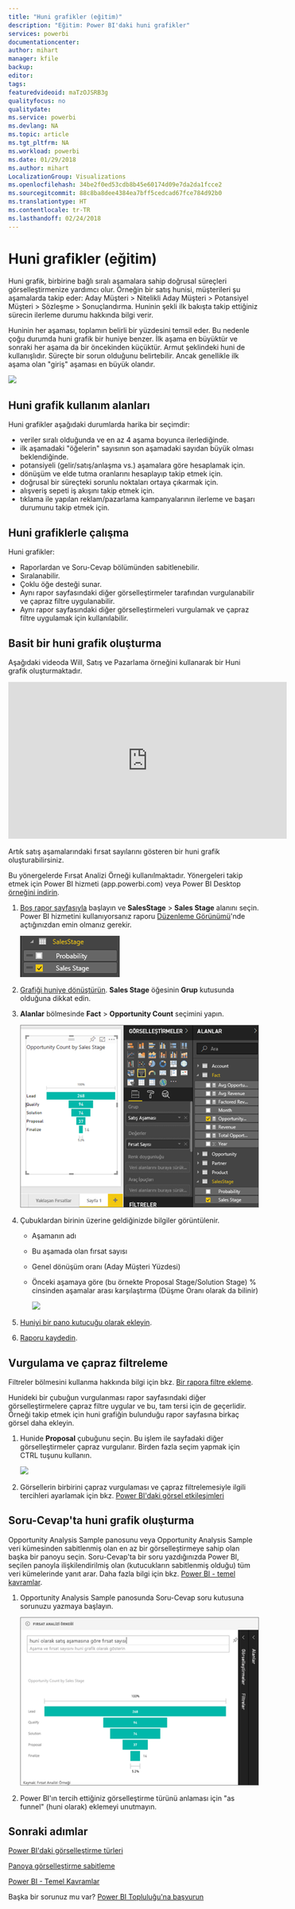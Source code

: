 ```yaml
---
title: "Huni grafikler (eğitim)"
description: "Eğitim: Power BI'daki huni grafikler"
services: powerbi
documentationcenter: 
author: mihart
manager: kfile
backup: 
editor: 
tags: 
featuredvideoid: maTzOJSRB3g
qualityfocus: no
qualitydate: 
ms.service: powerbi
ms.devlang: NA
ms.topic: article
ms.tgt_pltfrm: NA
ms.workload: powerbi
ms.date: 01/29/2018
ms.author: mihart
LocalizationGroup: Visualizations
ms.openlocfilehash: 34be2f0ed53cdb8b45e60174d09e7da2da1fcce2
ms.sourcegitcommit: 88c8ba8dee4384ea7bff5cedcad67fce784d92b0
ms.translationtype: HT
ms.contentlocale: tr-TR
ms.lasthandoff: 02/24/2018
---
```

# <a name="funnel-charts-tutorial"></a>Huni grafikler (eğitim)
Huni grafik, birbirine bağlı sıralı aşamalara sahip doğrusal süreçleri görselleştirmenize yardımcı olur. Örneğin bir satış hunisi, müşterileri şu aşamalarda takip eder: Aday Müşteri \> Nitelikli Aday Müşteri \> Potansiyel Müşteri \> Sözleşme \> Sonuçlandırma.  Huninin şekli ilk bakışta takip ettiğiniz sürecin ilerleme durumu hakkında bilgi verir.

Huninin her aşaması, toplamın belirli bir yüzdesini temsil eder. Bu nedenle çoğu durumda huni grafik bir huniye benzer. İlk aşama en büyüktür ve sonraki her aşama da bir öncekinden küçüktür.  Armut şeklindeki huni de kullanışlıdır. Süreçte bir sorun olduğunu belirtebilir.  Ancak genellikle ilk aşama olan "giriş" aşaması en büyük olandır.

![](media/power-bi-visualization-funnel-charts/funnelplain.png)

## <a name="when-to-use-a-funnel-chart"></a>Huni grafik kullanım alanları
Huni grafikler aşağıdaki durumlarda harika bir seçimdir:

* veriler sıralı olduğunda ve en az 4 aşama boyunca ilerlediğinde.
* ilk aşamadaki "öğelerin" sayısının son aşamadaki sayıdan büyük olması beklendiğinde.
* potansiyeli (gelir/satış/anlaşma vs.) aşamalara göre hesaplamak için.
* dönüşüm ve elde tutma oranlarını hesaplayıp takip etmek için.
* doğrusal bir süreçteki sorunlu noktaları ortaya çıkarmak için.
* alışveriş sepeti iş akışını takip etmek için.
* tıklama ile yapılan reklam/pazarlama kampanyalarının ilerleme ve başarı durumunu takip etmek için.

## <a name="working-with-funnel-charts"></a>Huni grafiklerle çalışma
Huni grafikler:

* Raporlardan ve Soru-Cevap bölümünden sabitlenebilir.
* Sıralanabilir.
* Çoklu öğe desteği sunar.
* Aynı rapor sayfasındaki diğer görselleştirmeler tarafından vurgulanabilir ve çapraz filtre uygulanabilir.
* Aynı rapor sayfasındaki diğer görselleştirmeleri vurgulamak ve çapraz filtre uygulamak için kullanılabilir.

## <a name="create-a-basic-funnel-chart"></a>Basit bir huni grafik oluşturma
Aşağıdaki videoda Will, Satış ve Pazarlama örneğini kullanarak bir Huni grafik oluşturmaktadır.

<iframe width="560" height="315" src="https://www.youtube.com/embed/qKRZPBnaUXM" frameborder="0" allow="autoplay; encrypted-media" allowfullscreen></iframe>


Artık satış aşamalarındaki fırsat sayılarını gösteren bir huni grafik oluşturabilirsiniz.

Bu yönergelerde Fırsat Analizi Örneği kullanılmaktadır. Yönergeleri takip etmek için Power BI hizmeti (app.powerbi.com) veya Power BI Desktop [örneğini indirin](sample-datasets.md).   

1. [Boş rapor sayfasıyla](power-bi-report-add-page.md) başlayın ve **SalesStage** \> **Sales Stage** alanını seçin. Power BI hizmetini kullanıyorsanız raporu [Düzenleme Görünümü](service-interact-with-a-report-in-editing-view.md)'nde açtığınızdan emin olmanız gerekir.
   
    ![](media/power-bi-visualization-funnel-charts/funnelselectfield_new.png)
2. [Grafiği huniye dönüştürün](power-bi-report-change-visualization-type.md). **Sales Stage** öğesinin **Grup** kutusunda olduğuna dikkat edin. 
3. **Alanlar** bölmesinde **Fact** \> **Opportunity Count** seçimini yapın.
   
    ![](media/power-bi-visualization-funnel-charts/power-bi-funnel.png)
4. Çubuklardan birinin üzerine geldiğinizde bilgiler görüntülenir.
   
   * Aşamanın adı
   * Bu aşamada olan fırsat sayısı
   * Genel dönüşüm oranı (Aday Müşteri Yüzdesi) 
   * Önceki aşamaya göre (bu örnekte Proposal Stage/Solution Stage) % cinsinden aşamalar arası karşılaştırma (Düşme Oranı olarak da bilinir)
     
     ![](media/power-bi-visualization-funnel-charts/funnelhover_new.png)
5. [Huniyi bir pano kutucuğu olarak ekleyin](service-dashboard-tiles.md). 
6. [Raporu kaydedin](service-report-save.md).

## <a name="highlighting-and-cross-filtering"></a>Vurgulama ve çapraz filtreleme
Filtreler bölmesini kullanma hakkında bilgi için bkz. [Bir rapora filtre ekleme](power-bi-report-add-filter.md).

Hunideki bir çubuğun vurgulanması rapor sayfasındaki diğer görselleştirmelere çapraz filtre uygular ve bu, tam tersi için de geçerlidir. Örneği takip etmek için huni grafiğin bulunduğu rapor sayfasına birkaç görsel daha ekleyin.

1. Hunide **Proposal** çubuğunu seçin. Bu işlem ile sayfadaki diğer görselleştirmeler çapraz vurgulanır. Birden fazla seçim yapmak için CTRL tuşunu kullanın.
   
   ![](media/power-bi-visualization-funnel-charts/funnelchartnoowl.gif)
2. Görsellerin birbirini çapraz vurgulaması ve çapraz filtrelemesiyle ilgili tercihleri ayarlamak için bkz. [Power BI'daki görsel etkileşimleri](service-reports-visual-interactions.md)

## <a name="create-a-funnel-chart-in-qa"></a>Soru-Cevap'ta huni grafik oluşturma
Opportunity Analysis Sample panosunu veya Opportunity Analysis Sample veri kümesinden sabitlenmiş olan en az bir görselleştirmeye sahip olan başka bir panoyu seçin.  Soru-Cevap'ta bir soru yazdığınızda Power BI, seçilen panoyla ilişkilendirilmiş olan (kutucukların sabitlenmiş olduğu) tüm veri kümelerinde yanıt arar. Daha fazla bilgi için bkz. [Power BI - temel kavramlar](service-basic-concepts.md).

1. Opportunity Analysis Sample panosunda Soru-Cevap soru kutusuna sorunuzu yazmaya başlayın.
   
   ![](media/power-bi-visualization-funnel-charts/funnelfromqna_new.png)
   
2. Power BI'ın tercih ettiğiniz görselleştirme türünü anlaması için "as funnel" (huni olarak) eklemeyi unutmayın.

## <a name="next-steps"></a>Sonraki adımlar
[Power BI'daki görselleştirme türleri](power-bi-visualization-types-for-reports-and-q-and-a.md)

[Panoya görselleştirme sabitleme](service-dashboard-pin-tile-from-report.md)

[Power BI - Temel Kavramlar](service-basic-concepts.md)

Başka bir sorunuz mu var? [Power BI Topluluğu'na başvurun](http://community.powerbi.com/)

